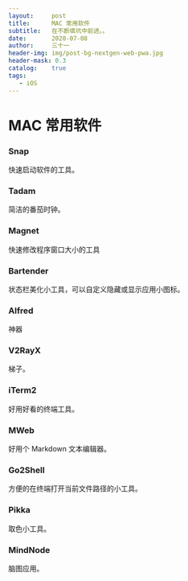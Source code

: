```yaml
---
layout:     post
title:      MAC 常用软件
subtitle:   在不断填坑中前进。。
date:       2020-07-08
author:     三十一
header-img: img/post-bg-nextgen-web-pwa.jpg
header-mask: 0.3
catalog:    true
tags:
   - iOS
---
```


# MAC 常用软件

### Snap
快速启动软件的工具。

### Tadam
简洁的番茄时钟。

### Magnet

快速修改程序窗口大小的工具

### Bartender

状态栏美化小工具，可以自定义隐藏或显示应用小图标。

### Alfred
 神器
 
###  V2RayX
梯子。
### iTerm2
好用好看的终端工具。

### MWeb

好用个 Markdown 文本编辑器。

### Go2Shell

方便的在终端打开当前文件路径的小工具。

### Pikka
取色小工具。

### MindNode
脑图应用。
